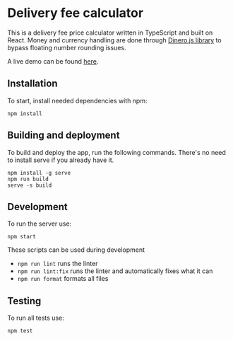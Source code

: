 # Delivery fee calculator

This is a delivery fee price calculator written in TypeScript and built on React.
Money and currency handling are done through [Dinero.js library](https://github.com/dinerojs/dinero.js/) to bypass floating number rounding issues.

A live demo can be found [here](https://delivery-fee-calculator.herokuapp.com/).

## Installation

To start, install needed dependencies with npm:

```
npm install
```

## Building and deployment

To build and deploy the app, run the following commands.
There's no need to install serve if you already have it.

```
npm install -g serve
npm run build
serve -s build
```

## Development

To run the server use:

```
npm start
```

These scripts can be used during development
- `npm run lint` runs the linter
- `npm run lint:fix` runs the linter and automatically fixes what it can
- `npm run format` formats all files


## Testing

To run all tests use:

```
npm test
```
